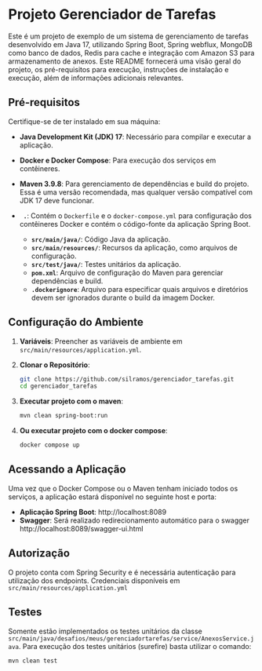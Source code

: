 # Projeto Gerenciador de Tarefas

Este é um projeto de exemplo de um sistema de gerenciamento de tarefas desenvolvido em Java 17, utilizando Spring Boot, Spring webflux, MongoDB como banco de dados, Redis para cache e integração com Amazon S3 para armazenamento de anexos. Este README fornecerá uma visão geral do projeto, os pré-requisitos para execução, instruções de instalação e execução, além de informações adicionais relevantes.

## Pré-requisitos

Certifique-se de ter instalado em sua máquina:

- **Java Development Kit (JDK) 17**: Necessário para compilar e executar a aplicação.
- **Docker e Docker Compose**: Para execução dos serviços em contêineres.
- **Maven 3.9.8**: Para gerenciamento de dependências e build do projeto. Essa é uma versão recomendada, mas qualquer versão compatível com JDK 17 deve funcionar.


- **` .`**: Contém o `Dockerfile` e o `docker-compose.yml` para configuração dos contêineres Docker e contém o código-fonte da aplicação Spring Boot.
    - **`src/main/java/`**: Código Java da aplicação.
    - **`src/main/resources/`**: Recursos da aplicação, como arquivos de configuração.
    - **`src/test/java/`**: Testes unitários da aplicação.
    - **`pom.xml`**: Arquivo de configuração do Maven para gerenciar dependências e build.
    - **`.dockerignore`**: Arquivo para especificar quais arquivos e diretórios devem ser ignorados durante o build da imagem Docker.

## Configuração do Ambiente

1. **Variáveis**:
Preencher as variáveis de ambiente em `src/main/resources/application.yml`.

2. **Clonar o Repositório**:
   ```bash
   git clone https://github.com/silramos/gerenciador_tarefas.git
   cd gerenciador_tarefas

3. **Executar projeto com o maven**:
   ```bash
   mvn clean spring-boot:run

4. **Ou executar projeto com o docker compose**:
   ```bash
   docker compose up

## Acessando a Aplicação

Uma vez que o Docker Compose ou o Maven tenham iniciado todos os serviços, a aplicação estará disponível no seguinte host e porta:

- **Aplicação Spring Boot**: http://localhost:8089
- **Swagger**: Será realizado redirecionamento automático para o swagger http://localhost:8089/swagger-ui.html

## Autorização

O projeto conta com Spring Security e é necessária autenticação para utilização dos endpoints. Credenciais disponíveis em `src/main/resources/application.yml`

## Testes

Somente estão implementados os testes unitários da classe `src/main/java/desafios/meus/gerenciadortarefas/service/AnexosService.java`. Para execução dos testes unitários (surefire) basta utilizar o comando:
   ```bash
   mvn clean test

